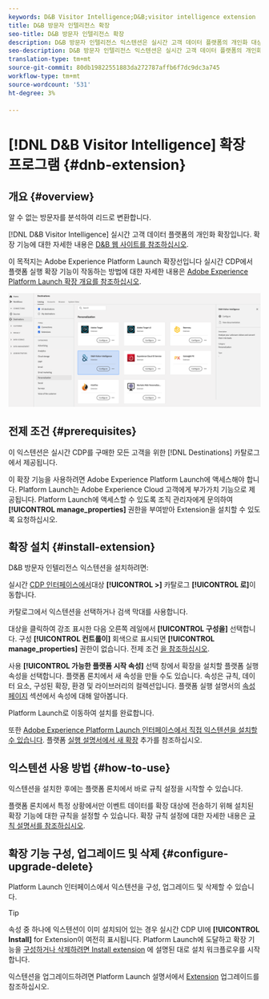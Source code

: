 ```yaml
---
keywords: D&B Visitor Intelligence;D&B;visitor intelligence extension
title: D&B 방문자 인텔리전스 확장
seo-title: D&B 방문자 인텔리전스 확장
description: D&B 방문자 인텔리전스 익스텐션은 실시간 고객 데이터 플랫폼의 개인화 대상입니다. 확장 기능에 대한 자세한 내용은 Adobe Exchange의 확장 페이지를 참조하십시오.
seo-description: D&B 방문자 인텔리전스 익스텐션은 실시간 고객 데이터 플랫폼의 개인화 대상입니다. 확장 기능에 대한 자세한 내용은 Adobe Exchange의 확장 페이지를 참조하십시오.
translation-type: tm+mt
source-git-commit: 80db19822551883da272787affb6f7dc9dc3a745
workflow-type: tm+mt
source-wordcount: '531'
ht-degree: 3%

---
```



# [!DNL D&B Visitor Intelligence] 확장 프로그램 {#dnb-extension}

## 개요 {#overview}

알 수 없는 방문자를 분석하여 리드로 변환합니다.

[!DNL D&B Visitor Intelligence] 실시간 고객 데이터 플랫폼의 개인화 확장입니다. 확장 기능에 대한 자세한 내용은 [D&amp;B 웹 사이트를 참조하십시오](https://www.dnb.com/).

이 목적지는 Adobe Experience Platform Launch 확장선입니다 실시간 CDP에서 플랫폼 실행 확장 기능이 작동하는 방법에 대한 자세한 내용은 [Adobe Experience Platform Launch 확장 개요를 참조하십시오](../launch-extensions/overview.md).

![D&amp;B 방문자 인텔리전스 확장](../../assets/catalog/personalization/dnb/catalog.png)

## 전제 조건 {#prerequisites}

이 익스텐션은 실시간 CDP를 구매한 모든 고객을 위한 [!DNL Destinations] 카탈로그에서 제공됩니다.

이 확장 기능을 사용하려면 Adobe Experience Platform Launch에 액세스해야 합니다. Platform Launch는 Adobe Experience Cloud 고객에게 부가가치 기능으로 제공됩니다. Platform Launch에 액세스할 수 있도록 조직 관리자에게 문의하여 **[!UICONTROL manage_properties]** 권한을 부여받아 Extension을 설치할 수 있도록 요청하십시오.

## 확장 설치 {#install-extension}

D&amp;B 방문자 인텔리전스 익스텐션을 설치하려면:

실시간 [CDP 인터페이스에서](http://platform.adobe.com/)대상 **[!UICONTROL >]** 카탈로그 **[!UICONTROL 로]**&#x200B;이동합니다.

카탈로그에서 익스텐션을 선택하거나 검색 막대를 사용합니다.

대상을 클릭하여 강조 표시한 다음 오른쪽 레일에서 **[!UICONTROL 구성을]** 선택합니다. 구성 **[!UICONTROL 컨트롤이]** 회색으로 표시되면 **[!UICONTROL manage_properties]** 권한이 없습니다. 전제 조건 [을 참조하십시오](#prerequisites).

사용 **[!UICONTROL 가능한 플랫폼 시작 속성]** 선택 창에서 확장을 설치할 플랫폼 실행 속성을 선택합니다. 플랫폼 론치에서 새 속성을 만들 수도 있습니다. 속성은 규칙, 데이터 요소, 구성된 확장, 환경 및 라이브러리의 컬렉션입니다. 플랫폼 실행 설명서의 [속성 페이지](https://experienceleague.adobe.com/docs/launch/using/reference/admin/companies-and-properties.html#properties-page) 섹션에서 속성에 대해 알아봅니다.

Platform Launch로 이동하여 설치를 완료합니다.

또한 [Adobe Experience Platform Launch 인터페이스에서 직접 익스텐션을 설치할 수 있습니다](https://launch.adobe.com/). 플랫폼 [실행 설명서에서 새 확장](https://experienceleague.adobe.com/docs/launch/using/reference/manage-resources/extensions/overview.html?lang=en#add-a-new-extension) 추가를 참조하십시오.

## 익스텐션 사용 방법 {#how-to-use}

익스텐션을 설치한 후에는 플랫폼 론치에서 바로 규칙 설정을 시작할 수 있습니다.

플랫폼 론치에서 특정 상황에서만 이벤트 데이터를 확장 대상에 전송하기 위해 설치된 확장 기능에 대한 규칙을 설정할 수 있습니다. 확장 규칙 설정에 대한 자세한 내용은 [규칙 설명서를 참조하십시오](https://experienceleague.adobe.com/docs/launch/using/reference/manage-resources/rules.html).

## 확장 기능 구성, 업그레이드 및 삭제 {#configure-upgrade-delete}

Platform Launch 인터페이스에서 익스텐션을 구성, 업그레이드 및 삭제할 수 있습니다.

>[!TIP]
>
>속성 중 하나에 익스텐션이 이미 설치되어 있는 경우 실시간 CDP UI에 **[!UICONTROL Install]** for Extension이 여전히 표시됩니다. Platform Launch에 도달하고 확장 기능을 [구성하거나 삭제하려면 Install extension](#install-extension) 에 설명된 대로 설치 워크플로우를 시작합니다.

익스텐션을 업그레이드하려면 Platform Launch 설명서에서 [Extension](https://experienceleague.adobe.com/docs/launch/using/reference/manage-resources/extensions/extension-upgrade.html) 업그레이드를 참조하십시오.



